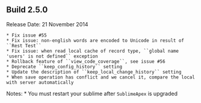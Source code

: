 Build 2.5.0
-----------
Release Date: 21 November 2014

    * Fix issue #55
    * Fix issue: non-english words are encoded to Unicode in result of ``Rest Test``
    * Fix issue: when read local cache of record type, ``global name 'users' is not defined`` exception
    * Rollback feature of ``view_code_coverage``, see issue #56
    * Deprecate ``keep_config_history`` setting
    * Update the description of ``keep_local_change_history`` setting
    * When save operation has conflict and we cancel it, compare the local with server automatically

Notes:
    * You must restart your sublime after ``SublimeApex`` is upgraded
